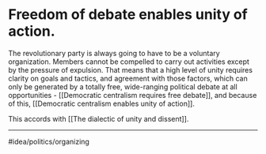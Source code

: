 # Freedom of debate enables unity of action.
The revolutionary party is always going to have to be a voluntary organization. Members cannot be compelled to carry out activities except by the pressure of expulsion. That means that a high level of unity requires clarity on goals and tactics, and agreement with those factors, which can only be generated by a totally free, wide-ranging political debate at all opportunities - [[Democratic centralism requires free debate]], and because of this, [[Democratic centralism enables unity of action]].

This accords with [[The dialectic of unity and dissent]].

---
#idea/politics/organizing 